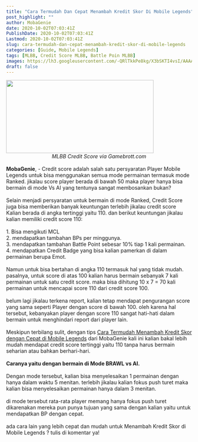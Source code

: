 ```yaml
---
title: "Cara Termudah Dan Cepat Menambah Kredit Skor Di Mobile Legends"
post_highlight: ""
author: MobaGenie
date: 2020-10-02T07:03:41Z
PublishDate: 2020-10-02T07:03:41Z
Lastmod: 2020-10-02T07:03:41Z
slug: cara-termudah-dan-cepat-menambah-kredit-skor-di-mobile-legends
categories: [Guide, Mobile Legends]
tags: [MLBB, Credit Score MLBB, Battle Poin MLBB]
images: https://lh3.googleusercontent.com/-QRlTkkPe8kg/X3bSKTI4vsI/AAAAAAAABXA/iEEINM2weCkUNBL-ukVzFMbEYHnRqQhagCLcBGAsYHQ/s1600/IMG_ORG_1601622358127.jpeg
draft: false
---
```

<div><div text-align: center;"><a href="https://lh3.googleusercontent.com/-QRlTkkPe8kg/X3bSKTI4vsI/AAAAAAAABXA/iEEINM2weCkUNBL-ukVzFMbEYHnRqQhagCLcBGAsYHQ/s1600/IMG_ORG_1601622358127.jpeg"  ><img  src="https://lh3.googleusercontent.com/-QRlTkkPe8kg/X3bSKTI4vsI/AAAAAAAABXA/iEEINM2weCkUNBL-ukVzFMbEYHnRqQhagCLcBGAsYHQ/s1600/IMG_ORG_1601622358127.jpeg"  width="400" height="198"  ></a></div><i><div style="text-align: center;"><i>MLBB Credit Score via Gamebrott.com</i></div></i><br>
</div><div><b>MobaGenie</b>, - Credit score adalah salah satu persyaratan Player Mobile Legends untuk bisa menggunakan semua mode permainan termasuk mode Ranked. jikalau score player berada di bawah 50 maka player hanya bisa bermain di mode Vs AI yang tentunya sangat membosankan bukan?</div><div><br>
</div><div>Selain menjadi persyaratan untuk bermain di mode Ranked, Credit Score juga bisa memberikan banyak keuntungan terlebih jikalau credit score Kalian berada di angka tertinggi yaitu 110. dan berikut keuntungan jikalau kalian memiliki credit score 110:</div><div><br>
</div><div>1. Bisa mengikuti MCL</div><div>2. mendapatkan tambahan BPs per minggunya.</div><div>3. mendapatkan tambahan Battle Point sebesar 10% tiap 1 kali permainan.</div><div>4. mendapatkan Credit Badge yang bisa kalian pamerkan di dalam permainan berupa Emot.</div><div><br>
</div><div>Namun untuk bisa bertahan di angka 110 termasuk hal yang tidak mudah. pasalnya, untuk score di atas 100 kalian harus bermain sebanyak 7 kali permainan untuk satu credit score. maka bisa dihitung 10 x 7 = 70 kali permainan untuk mencapai score 110 dari credit score 100.</div><div><br>
</div><div>belum lagi jikalau terkena report, kalian tetap mendapat pengurangan score yang sama seperti Player dengan score di bawah 100. oleh karena hal tersebut, kebanyakan player dengan score 110 sangat hati-hati dalam bermain untuk menghindari report dari player lain.&nbsp;</div><div><br>
</div><div>Meskipun terbilang sulit, dengan tips <a href="https://mobagenie.my.id/cara-termudah-dan-cepat-menambah-kredit-skor-di-mobile-legends/" title="">Cara Termudah Menambah Kredit Skor dengan Cepat di Mobile Legends</a> dari MobaGenie kali ini kalian bakal lebih mudah mendapat credit score tertinggi yaitu 110 tanpa harus bermain seharian atau bahkan berhari-hari.&nbsp;</div><div><br>
</div><div><b>Caranya yaitu dengan bermain di Mode BRAWL vs AI.&nbsp;</b></div><div><br>
</div><div>Dengan mode tersebut, kalian bisa menyelesaikan 1 permainan dengan hanya dalam waktu 5 menitan. terlebih jikalau kalian fokus push turet maka kalian bisa menyelesaikan permainan hanya dalam 3 menitan.&nbsp;</div><div><br>
</div><div>di mode tersebut rata-rata player memang hanya fokus push turet dikarenakan mereka pun punya tujuan yang sama dengan kalian yaitu untuk mendapatkan BP dengan cepat.</div><div><br>
</div><div>ada cara lain yang lebih cepat dan mudah untuk Menambah Kredit Skor di Mobile Legends ? tulis di komentar ya!&nbsp;</div><div><br>
</div>